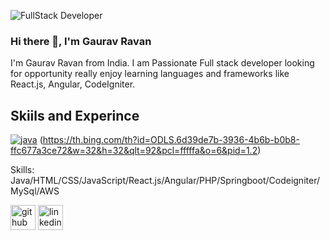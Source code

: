 ![FullStack Developer](https://media.licdn.com/dms/image/D4D16AQFa6aQquN4x1Q/profile-displaybackgroundimage-shrink_350_1400/0/1699947172654?e=1705536000&v=beta&t=Y7YpbtMcaWmi2zcXi7_IiWDwfRUYxgSL3XQWWxRGT5w)

### Hi there 👋, I'm Gaurav Ravan

I'm Gaurav Ravan from India. I am Passionate Full stack developer looking for opportunity really enjoy learning languages and frameworks like React.js, Angular, CodeIgniter.

## Skiils and Experince
[![java](https://skillicons.dev/icons?i=java,html,css,javascript,react,angular,ajax,php,mysql,aws,vscode&perline=3)](https://skillicons.dev)
(https://th.bing.com/th?id=ODLS.6d39de7b-3936-4b6b-b0b8-ffc677a3ce72&w=32&h=32&qlt=92&pcl=fffffa&o=6&pid=1.2)

Skills: Java/HTML/CSS/JavaScript/React.js/Angular/PHP/Springboot/Codeigniter/MySql/AWS



[<img src='https://cdn.jsdelivr.net/npm/simple-icons@3.0.1/icons/github.svg' alt='github' height='40'>](https://github.com/GauravRavan)  [<img src='https://cdn.jsdelivr.net/npm/simple-icons@3.0.1/icons/linkedin.svg' alt='linkedin' height='40'>](https://www.linkedin.com/in/GauravRavan/)  

